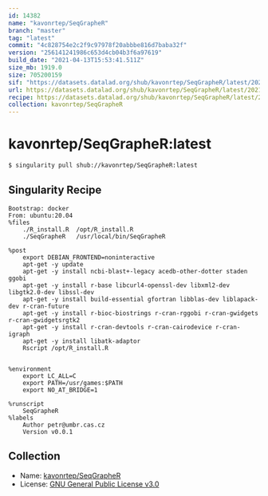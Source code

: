 ```yaml
---
id: 14382
name: "kavonrtep/SeqGrapheR"
branch: "master"
tag: "latest"
commit: "4c828754e2c2f9c97978f20abbbe816d7baba32f"
version: "256141241986c653d4cb04b3f6a97619"
build_date: "2021-04-13T15:53:41.511Z"
size_mb: 1919.0
size: 705200159
sif: "https://datasets.datalad.org/shub/kavonrtep/SeqGrapheR/latest/2021-04-13-4c828754-25614124/256141241986c653d4cb04b3f6a97619.sif"
url: https://datasets.datalad.org/shub/kavonrtep/SeqGrapheR/latest/2021-04-13-4c828754-25614124/
recipe: https://datasets.datalad.org/shub/kavonrtep/SeqGrapheR/latest/2021-04-13-4c828754-25614124/Singularity
collection: kavonrtep/SeqGrapheR
---
```


# kavonrtep/SeqGrapheR:latest

```bash
$ singularity pull shub://kavonrtep/SeqGrapheR:latest
```

## Singularity Recipe

```singularity
Bootstrap: docker
From: ubuntu:20.04
%files
    ./R_install.R  /opt/R_install.R
    ./SeqGrapheR   /usr/local/bin/SeqGrapheR

%post
    export DEBIAN_FRONTEND=noninteractive
    apt-get -y update
    apt-get -y install ncbi-blast+-legacy acedb-other-dotter staden ggobi
    apt-get -y install r-base libcurl4-openssl-dev libxml2-dev libgtk2.0-dev libssl-dev
    apt-get -y install build-essential gfortran libblas-dev liblapack-dev r-cran-future
    apt-get -y install r-bioc-biostrings r-cran-rggobi r-cran-gwidgets r-cran-gwidgetsrgtk2
    apt-get -y install r-cran-devtools r-cran-cairodevice r-cran-igraph
    apt-get -y install libatk-adaptor 
    Rscript /opt/R_install.R
    

%environment
    export LC_ALL=C
    export PATH=/usr/games:$PATH
    export NO_AT_BRIDGE=1

%runscript
    SeqGrapheR
%labels
    Author petr@umbr.cas.cz
    Version v0.0.1
```

## Collection

 - Name: [kavonrtep/SeqGrapheR](https://github.com/kavonrtep/SeqGrapheR)
 - License: [GNU General Public License v3.0](https://api.github.com/licenses/gpl-3.0)

